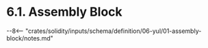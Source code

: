 <!-- This file is generated automatically by infrastructure scripts. Please don't edit by hand. -->

# 6.1. Assembly Block

--8<-- "crates/solidity/inputs/schema/definition/06-yul/01-assembly-block/notes.md"
